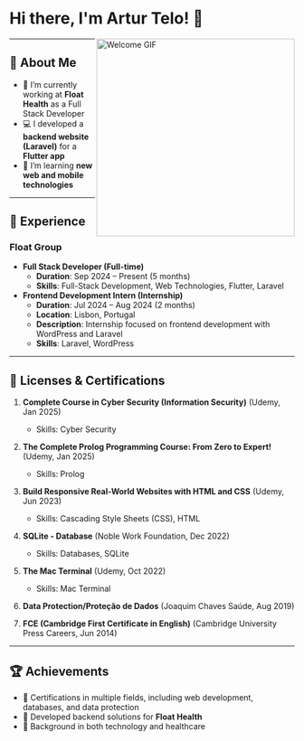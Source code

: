 # Hi there, I'm Artur Telo! 👋  

<img src="https://user-images.githubusercontent.com/74038190/212748842-9fcbad5b-6173-4175-8a61-521f3dbb7514.gif" alt="Welcome GIF" align="right" width="350"/>

---

## 🚀 About Me  
- 🔭 I’m currently working at **Float Health** as a Full Stack Developer  
- 💻 I developed a **backend website (Laravel)** for a **Flutter app**  
- 🌱 I’m learning **new web and mobile technologies**  

---

## 🌟 Experience  

### **Float Group**
- **Full Stack Developer (Full-time)**  
  - **Duration**: Sep 2024 – Present (5 months)  
  - **Skills**: Full-Stack Development, Web Technologies, Flutter, Laravel  
- **Frontend Development Intern (Internship)**  
  - **Duration**: Jul 2024 – Aug 2024 (2 months)  
  - **Location**: Lisbon, Portugal  
  - **Description**: Internship focused on frontend development with WordPress and Laravel  
  - **Skills**: Laravel, WordPress  

---

## 📜 Licenses & Certifications

1. **Complete Course in Cyber Security (Information Security)** (Udemy, Jan 2025)
   - Skills: Cyber Security

2. **The Complete Prolog Programming Course: From Zero to Expert!** (Udemy, Jan 2025)
   - Skills: Prolog

4. **Build Responsive Real-World Websites with HTML and CSS** (Udemy, Jun 2023)  
   - Skills: Cascading Style Sheets (CSS), HTML  

5. **SQLite - Database** (Noble Work Foundation, Dec 2022)  
   - Skills: Databases, SQLite  

6. **The Mac Terminal** (Udemy, Oct 2022)
   - Skills: Mac Terminal  

7. **Data Protection/Proteção de Dados** (Joaquim Chaves Saúde, Aug 2019)  

8. **FCE (Cambridge First Certificate in English)** (Cambridge University Press Careers, Jun 2014)  

---

## 🏆 Achievements  

- 🥇 Certifications in multiple fields, including web development, databases, and data protection  
- 🚀 Developed backend solutions for **Float Health**  
- 🌟 Background in both technology and healthcare  
